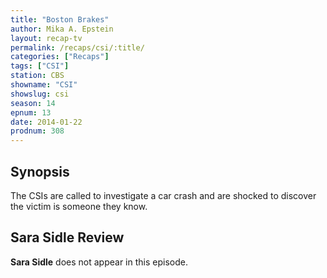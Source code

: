 ```yaml
---
title: "Boston Brakes"
author: Mika A. Epstein
layout: recap-tv
permalink: /recaps/csi/:title/
categories: ["Recaps"]
tags: ["CSI"]
station: CBS
showname: "CSI"
showslug: csi
season: 14  
epnum: 13  
date: 2014-01-22
prodnum: 308  
---
```


## Synopsis

The CSIs are called to investigate a car crash and are shocked to discover the victim is someone they know.

## Sara Sidle Review

**Sara Sidle** does not appear in this episode.
